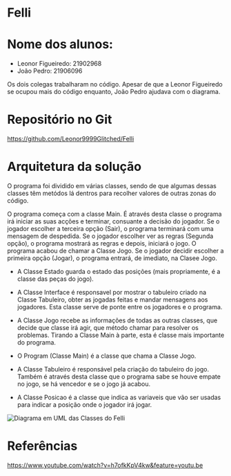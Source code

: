 # Felli

# Nome dos alunos:
- Leonor Figueiredo: 21902968
- João Pedro: 21906096

Os dois colegas trabalharam no código. Apesar de que a Leonor Figueiredo se ocupou mais do código enquanto, João Pedro ajudava com o diagrama.

# Repositório no Git

https://github.com/Leonor9999Glitched/Felli

# Arquitetura da solução

O programa foi dividido em várias classes, sendo de que algumas dessas classes têm metódos lá dentros para recolher valores de outras zonas do código.

O programa começa com a classe Main. É através desta classe o programa irá iniciar as suas acções e terminar, consuante a decisão do jogador. Se o jogador escolher a terceira opção (Sair), o programa terminará com uma mensagem de despedida. Se o jogador escolher ver as regras (Segunda opção), o programa mostrará as regras e depois, iniciará o jogo. O programa acabou de chamar a Classe Jogo. Se o jogador decidir escolher a primeira opção (Jogar), o programa entrará, de imediato, na Clasee Jogo.


- A Classe Estado guarda o estado das posições (mais propriamente, é a classe das peças do jogo). 


- A Classe Interface é responsavel por mostrar o tabuleiro criado na Classe Tabuleiro, obter as jogadas feitas e mandar mensagens aos jogadores. Esta classe serve de ponte entre os jogadores e o programa.


- A Classe Jogo recebe as informações de todas as outras classes, que decide que classe irá agir, que método chamar para resolver os problemas. Tirando a Classe Main à parte, esta é classe mais importante do programa.


- O Program (Classe Main) é a classe que chama a Classe Jogo.


- A Classe Tabuleiro é responsável pela criação do tabuleiro do jogo. Também é através desta classe que o programa sabe se houve empate no jogo, se há vencedor e se o jogo já acabou.

- A Classe Posicao é a classe que indica as variaveis que vão ser usadas para indicar a posição onde o jogador irá jogar.

![Diagrama em UML das Classes do Felli](https://images-wixmp-ed30a86b8c4ca887773594c2.wixmp.com/f/2fb39435-99ff-49ad-9246-42032eeea416/ddxbu2q-99f89cd1-82d1-4369-bdda-6e8c9c95db70.png/v1/fill/w_1122,h_712,strp/felli__1__by_glitchydemonfairy_ddxbu2q-pre.png?token=eyJ0eXAiOiJKV1QiLCJhbGciOiJIUzI1NiJ9.eyJzdWIiOiJ1cm46YXBwOiIsImlzcyI6InVybjphcHA6Iiwib2JqIjpbW3siaGVpZ2h0IjoiPD04MTMiLCJwYXRoIjoiXC9mXC8yZmIzOTQzNS05OWZmLTQ5YWQtOTI0Ni00MjAzMmVlZWE0MTZcL2RkeGJ1MnEtOTlmODljZDEtODJkMS00MzY5LWJkZGEtNmU4YzljOTVkYjcwLnBuZyIsIndpZHRoIjoiPD0xMjgwIn1dXSwiYXVkIjpbInVybjpzZXJ2aWNlOmltYWdlLm9wZXJhdGlvbnMiXX0.GYf_-j8G7TXgJ6PMd0B0kgkvDt_SAvE81CYp5h4xGn0)

# Referências

https://www.youtube.com/watch?v=h7ofkKpV4kw&feature=youtu.be